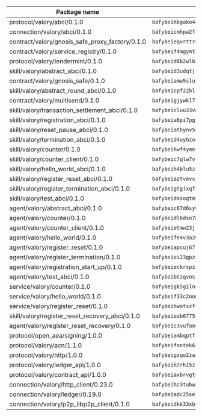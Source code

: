 | Package name                                                  | Package hash                                                  |
| ------------------------------------------------------------- | ------------------------------------------------------------- |
| protocol/valory/abci/0.1.0                                    | `bafybeihkgako44fzgurcv4hgbems4ptdtosae4lopnnr75eczb6kx3x2lm` |
| connection/valory/abci/0.1.0                                  | `bafybeicmhpw2f5c3vds6lwlv2q4fa5nd6zonnvgdretrwfly7ylpiofdqq` |
| contract/valory/gnosis_safe_proxy_factory/0.1.0               | `bafybeieqvrttr6fiidrzab5t2toyewixqg7oayvdo64sidi33ouro5ixdu` |
| contract/valory/service_registry/0.1.0                        | `bafybeif4mgymtachjdhyzemxp7oj2i7itusjvrsxw7cheuvhtypizutu5e` |
| protocol/valory/tendermint/0.1.0                              | `bafybeid6b2wlb24g6d3godmqms44qvnpkhlvb27icotuobvnscmdmlhaha` |
| skill/valory/abstract_abci/0.1.0                              | `bafybeid3udqtjtl4txht2z3tm3z3mr2nqtoddtno3u3urxjqjbbpqeelli` |
| contract/valory/gnosis_safe/0.1.0                             | `bafybeiamw5sluyueflxsvzukmayctl3ijc76fx5twstwnc7ons6lw2goa4` |
| skill/valory/abstract_round_abci/0.1.0                        | `bafybeicpf22blilvwmrmm4xve65iar6trtpqrncexjfr2hxuavfbuikbsq` |
| contract/valory/multisend/0.1.0                               | `bafybeigjywkl7hydjsrkogob3xebj2ifhqwmfhhxoeyrndzhhxi5u6amey` |
| skill/valory/transaction_settlement_abci/0.1.0                | `bafybeicluu33vmeptbsfe45vzgylvfepz4nh55lc3y7ux7s2ygvye26um4` |
| skill/valory/registration_abci/0.1.0                          | `bafybeia6pi7pgty4yw2ozt26d7wtzzv5gv6jan4qxa4tnwa6su6ljszxfe` |
| skill/valory/reset_pause_abci/0.1.0                           | `bafybeiathynv5py7akisgrqmm4wrwhzebc4rq6mdnvthqak4sz4uirj3ga` |
| skill/valory/termination_abci/0.1.0                           | `bafybeid4uybzoqzzpqvyt7cptg5nqfv2cnsxzss77nrvgc5owzgkrbx34i` |
| skill/valory/counter/0.1.0                                    | `bafybeihwf4ymejsriovlv3qqwyf3bkjifsb4ssaogwdgvs37dbwltoj27u` |
| skill/valory/counter_client/0.1.0                             | `bafybeic7qlw7vyovllmu35rb3cag4afduemo6ulr7sfkxtwtrjhlb2a5cq` |
| skill/valory/hello_world_abci/0.1.0                           | `bafybeih4blu5z53xhtvswbbjgd5hu3a5lmmchs7p2lbnjalupgechsvxxu` |
| skill/valory/register_reset_abci/0.1.0                        | `bafybeiaztvevxcb5hmqgigljvtfj4ojetswumlf3buwwocvdywwu26uss4` |
| skill/valory/register_termination_abci/0.1.0                  | `bafybeigtgixqfon7yiyqkkca5oiznjrwg5bhrbrvjzpefgibth3eynidb4` |
| skill/valory/test_abci/0.1.0                                  | `bafybeidosogtmpl2p3vj2d5jl3b5x4t6tvxgffcuzeeokpyksfgexvw73q` |
| agent/valory/abstract_abci/0.1.0                              | `bafybeic67d6sywf6wrmsdlg77rnrm26gdwmmdatvphthbfoqfokpvb6ik4` |
| agent/valory/counter/0.1.0                                    | `bafybeidl6dsn7m7hyv6euvtk4lwffehd4qhru25aeud65rvm5lsfgvqzfy` |
| agent/valory/counter_client/0.1.0                             | `bafybeietmw23jsfhwehuuzomutpxkydylfr7cynmpqrzcxmae2r62lst6e` |
| agent/valory/hello_world/0.1.0                                | `bafybeife4v3a2wapashk5735xqkrppcy7ynwupenjbqbce72zuj3wy5dte` |
| agent/valory/register_reset/0.1.0                             | `bafybeiapcuj67shkknmtvh6ce27wsir4qcw4er2na4srvz4eqzuscay3sq` |
| agent/valory/register_termination/0.1.0                       | `bafybeiei23gpzuf5dcdxdfoordqeypch7ejqsqbvxjeqlao6smiigkdfl4` |
| agent/valory/registration_start_up/0.1.0                      | `bafybeieckrspzx566sgllb4iszxxuj4no24dsp4aq5ghy44aziaeom74zm` |
| agent/valory/test_abci/0.1.0                                  | `bafybeibtzqvosjsmyibla3xoyabvbwwxq5ahzsqfskp7ytlhubqpxc5vky` |
| service/valory/counter/0.1.0                                  | `bafybeigk5giln64ynqdhbj5yxaazu5xpgkdfzdsjlfklaab45ulfovsw4i` |
| service/valory/hello_world/0.1.0                              | `bafybeif33c2oome5mr4ufltgbrhvhxryj6uc3nmaaleo6iy2twl5omy5ye` |
| service/valory/register_reset/0.1.0                           | `bafybeihwotszf4yry7i6czrul4hnu7yrknz4gt5zmfltgg7qojaol5lzne` |
| skill/valory/register_reset_recovery_abci/0.1.0               | `bafybeieab6775aiw4n33y5ofi3yuznqfukb5kknisyvmgcdhk4g3ifzh4u` |
| agent/valory/register_reset_recovery/0.1.0                    | `bafybeic3vufao6l7xy4awvdt4zrxop66jxcryqln5nosl2ehyp3mug66u4` |
| protocol/open_aea/signing/1.0.0                               | `bafybeiambqptflge33eemdhis2whik67hjplfnqwieoa6wblzlaf7vuo44` |
| protocol/valory/acn/1.1.0                                     | `bafybeifontek6tvaecatoauiule3j3id6xoktpjubvuqi3h2jkzqg7zh7a` |
| protocol/valory/http/1.0.0                                    | `bafybeigzqo2zaakcjtzzsm6dh4x73v72xg6ctk6muyp5uq5ueb7y34fbxy` |
| protocol/valory/ledger_api/1.0.0                              | `bafybeih7rhi5zvfvwakx5ifgxsz2cfipeecsh7bm3gnudjxtvhrygpcftq` |
| protocol/valory/contract_api/1.0.0                            | `bafybeiaxbrvgtbdrh4lslskuxyp4awyr4whcx3nqq5yrr6vimzsxg5dy64` |
| connection/valory/http_client/0.23.0                          | `bafybeihz3tubwado7j3wlivndzzuj3c6fdsp4ra5r3nqixn3ufawzo3wii` |
| connection/valory/ledger/0.19.0                               | `bafybeiadc25se7dgnn4mufztwpzdono4xsfs45qknzdqyi3gckn6ccuv44` |
| connection/valory/p2p_libp2p_client/0.1.0                     | `bafybeidkk33xbga54szmitk6uwsi3ef56hbbdbuasltqtiyki34hgfpnxa` |
